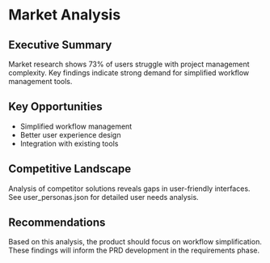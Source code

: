 # Market Analysis

## Executive Summary
Market research shows 73% of users struggle with project management complexity. 
Key findings indicate strong demand for simplified workflow management tools.

## Key Opportunities
- Simplified workflow management
- Better user experience design
- Integration with existing tools

## Competitive Landscape
Analysis of competitor solutions reveals gaps in user-friendly interfaces.
See user_personas.json for detailed user needs analysis.

## Recommendations
Based on this analysis, the product should focus on workflow simplification.
These findings will inform the PRD development in the requirements phase.